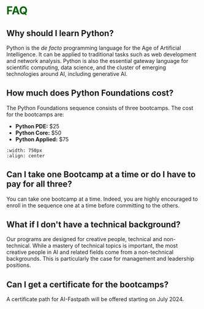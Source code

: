 # <font color = "darkgreen"> FAQ </font>

## Why should I learn Python? 

Python is the *de facto* programming language for the Age of Artificial Intelligence. It can be applied to traditional tasks such as web development and network analysis. Python is also the essential gateway language for scientific computing, data science, and the cluster of emerging technologies around AI, including generative AI.

## How much does Python Foundations cost?

The Python Foundations sequence consists of three bootcamps. The cost for the bootcamps are:

- **Python PDE:** $25
- **Python Core:** $50
- **Python Applied:** $75

```{image} /images/pyfoundationsbootcamps.png
:width: 750px
:align: center
```

## Can I take one Bootcamp at a time or do I have to pay for all three?

You can take one bootcamp at a time. Indeed, you are highly encouraged to enroll in the sequence one at a time before committing to the others.

## What if I don't have a technical background?

Our programs are designed for creative people, technical and non-technical. While a mastery of technical topics is important, the most creative people in AI and related fields come from a non-technical backgrounds. This is particularly the case for management and leadership positions.

## Can I get a certificate for the bootcamps?

A certificate path for AI-Fastpath will be offered starting on July 2024. 